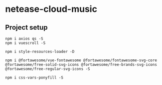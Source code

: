 # netease-cloud-music

## Project setup

```shell
npm i axios qs -S
npm i vuescroll -S

npm i style-resources-loader -D

npm i @fortawesome/vue-fontawesome @fortawesome/fontawesome-svg-core @fortawesome/free-solid-svg-icons @fortawesome/free-brands-svg-icons @fortawesome/free-regular-svg-icons -S

npm i css-vars-ponyfill -S
```
